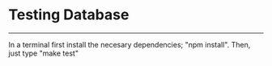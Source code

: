 # Testing Database
---
In a terminal first install the necesary dependencies; "npm install". Then, just type "make test"

